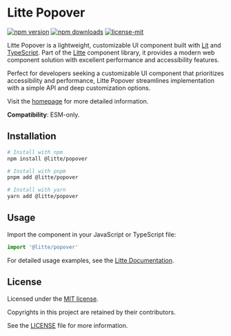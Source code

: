 # Litte Popover

[![npm version](https://img.shields.io/npm/v/@litte/popover)](https://www.npmjs.com/package/@litte/popover)
[![npm downloads](https://img.shields.io/npm/dm/@litte/popover)](https://www.npmjs.com/package/@litte/popover)
[![license-mit](https://img.shields.io/badge/License-MIT-greens.svg)][license-mit]

Litte Popover is a lightweight, customizable UI component built with [Lit][lit]
and [TypeScript][typescript]. Part of the [Litte][litte-homepage] component library,
it provides a modern web component solution with excellent performance and
accessibility features.

Perfect for developers seeking a customizable UI component that prioritizes accessibility and performance,
Litte Popover streamlines implementation with a simple API and deep customization options.

Visit the [homepage][litte-homepage] for more detailed information.

**Compatibility**: ESM-only.

## Installation

```sh
# Install with npm
npm install @litte/popover

# Install with pnpm
pnpm add @litte/popover

# Install with yarn
yarn add @litte/popover
```

## Usage

Import the component in your JavaScript or TypeScript file:

```ts
import '@litte/popover'
```

For detailed usage examples, see the [Litte Documentation](https://litte.dev/docs).

## License

Licensed under the [MIT license][license-mit].

Copyrights in this project are retained by their contributors.

See the [LICENSE][license-mit] file for more information.

[litte-homepage]: https://litte.dev
[license-mit]: https://github.com/riipandi/litte/blob/main/LICENSE
[typescript]: https://www.typescriptlang.org
[lit]: https://lit.dev
